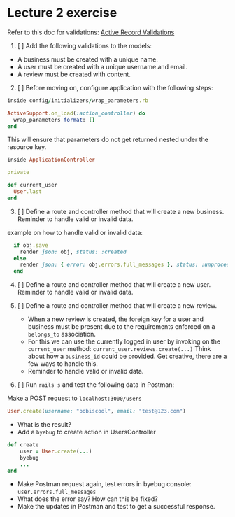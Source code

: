 # Lecture 2 exercise

Refer to this doc for validations: [Active Record Validations](https://guides.rubyonrails.org/active_record_validations.html)


1. [ ] Add the following validations to the models:

- A business must be created with a unique name.
- A user must be created with a unique username and email.
- A review must be created with content.

2. [ ] Before moving on, configure application with the following steps:

```rb
inside config/initializers/wrap_parameters.rb

ActiveSupport.on_load(:action_controller) do
  wrap_parameters format: []
end
```

This will ensure that parameters do not get returned nested under the resource key.

```rb
inside ApplicationController

private

def current_user
  User.last
end
```
3. [ ] Define a route and controller method that will create a new business. Reminder to handle valid or invalid data. 

example on how to handle valid or invalid data:

```rb
  if obj.save
    render json: obj, status: :created
  else
    render json: { error: obj.errors.full_messages }, status: :unprocessable_entity
  end
```
4. [ ] Define a route and controller method that will create a new user. Reminder to handle valid or invalid data.

5. [ ] Define a route and controller method that will create a new review. 
    - When a new review is created, the foreign key for a user and business must be present due to the requirements enforced on a `belongs_to` association. 
    - For this we can use the currently logged in user by invoking on the `current_user` method: `current_user.reviews.create(...)` Think about how a `business_id` could be provided. Get creative, there are a few ways to handle this. 
    - Reminder to handle valid or invalid data.

6. [ ] Run `rails s` and test the following data in Postman:

Make a POST request to `localhost:3000/users`
```rb 
User.create(username: "bobiscool", email: "test@123.com")
```

- What is the result? 
- Add a `byebug` to create action in UsersController
```rb
def create
    user = User.create(...)
    byebug
    ...
end
```
- Make Postman request again, test errors in byebug console: `user.errors.full_messages`
- What does the error say? How can this be fixed? 
- Make the updates in Postman and test to get a successful response.